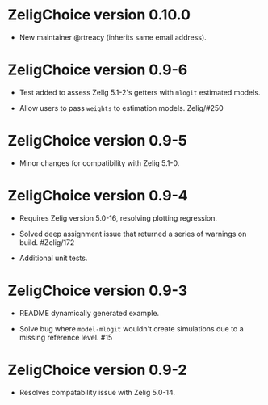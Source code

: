 ZeligChoice version 0.10.0
===============================

- New maintainer @rtreacy (inherits same email address).

ZeligChoice version 0.9-6
===============================

- Test added to assess Zelig 5.1-2's getters with `mlogit` 
estimated models.

- Allow users to pass `weights` to estimation models. Zelig/#250

ZeligChoice version 0.9-5
===============================

- Minor changes for compatibility with Zelig 5.1-0.

ZeligChoice version 0.9-4
===============================

- Requires Zelig version 5.0-16, resolving plotting regression.

- Solved deep assignment issue that returned a series of warnings on build.
#Zelig/172

- Additional unit tests.


ZeligChoice version 0.9-3
===============================

- README dynamically generated example.

- Solve bug where `model-mlogit` wouldn't create simulations due to a missing
reference level. #15


ZeligChoice version 0.9-2
===============================

- Resolves compatability issue with Zelig 5.0-14.
